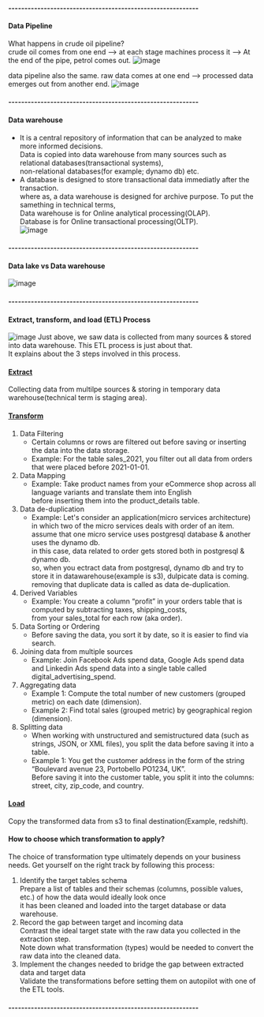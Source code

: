 #### -----------------------------------------------------------
#### Data Pipeline
What happens in crude oil pipeline?</br>
crude oil comes from one end --> at each stage machines process it --> At the end of the pipe, petrol comes out.
![image](https://github.com/user-attachments/assets/d92a3d13-2d9b-46fe-9d03-8e15736cd847)

data pipeline also the same. raw data comes at one end --> processed data emerges out from another end.
![image](https://github.com/user-attachments/assets/7d3efae5-770c-497a-a910-b1a09a70c97c)
#### -----------------------------------------------------------
#### Data warehouse
- It is a central repository of information that can be analyzed to make more informed decisions.</br>
  Data is copied into data warehouse from many sources such as relational databases(transactional systems),</br>
  non-relational databases(for example; dynamo db) etc.</br>
- A database is designed to store transactional data immediatly after the transaction.</br>
  where as, a data warehouse is designed for archive purpose. To put the samething in technical terms,</br>
  Data warehouse is for Online analytical processing(OLAP).</br>
  Database is for Online transactional processing(OLTP).</br>
![image](https://github.com/user-attachments/assets/4bfe912a-500b-47e8-b307-218facbe683e)
#### -----------------------------------------------------------
#### Data lake vs Data warehouse
![image](https://github.com/user-attachments/assets/97b11a24-2a58-44f6-936c-f561ba27fcda)
#### -----------------------------------------------------------
#### Extract, transform, and load (ETL) Process
![image](https://github.com/user-attachments/assets/a3e05f81-c884-4e07-8164-689a558f3326)
Just above, we saw data is collected from many sources & stored into data warehouse. This ETL process is just about that.</br>
It explains about the 3 steps involved in this process.</br>
#### <ins>Extract</ins>
Collecting data from multilpe sources & storing in temporary data warehouse(technical term is staging area).</br> 
#### <ins>Transform</ins>
1. Data Filtering</br>
   - Certain columns or rows are filtered out before saving or inserting the data into the data storage.
   - Example: For the table sales_2021, you filter out all data from orders that were placed before 2021-01-01.
2. Data Mapping</br>
   - Example: Take product names from your eCommerce shop across all language variants and translate them into English</br>
     before inserting them into the product_details table.
3. Data de-duplication</br>
   - Example: Let's consider an application(micro services architecture) in which two of the micro services deals with order of an item.</br>
     assume that one micro service uses postgresql database & another uses the dynamo db.</br>
     in this case, data related to order gets stored both in postgresql & dynamo db.</br>
     so, when you ectract data from postgresql, dynamo db and try to store it in datawarehouse(example is s3), dulpicate data is coming.</br>
     removing that duplicate data is called as data de-duplication.
4. Derived Variables</br>
   - Example: You create a column “profit” in your orders table that is computed by subtracting taxes, shipping_costs,</br>
     from your sales_total for each row (aka order).
5. Data Sorting or Ordering</br>
   - Before saving the data, you sort it by date, so it is easier to find via search.
6. Joining data from multiple sources</br>
   - Example: Join Facebook Ads spend data, Google Ads spend data and Linkedin Ads spend data into a single table called digital_advertising_spend. 
7. Aggregating data</br>
   - Example 1: Compute the total number of new customers (grouped metric) on each date (dimension).
   - Example 2: Find total sales (grouped metric) by geographical region (dimension). 
8. Splitting data</br>
   - When working with unstructured and semistructured data (such as strings, JSON, or XML files), you split the data before saving it into a table.
   - Example 1: You get the customer address in the form of the string “Boulevard avenue 23, Portobello PO1234, UK”.</br>
     Before saving it into the customer table, you split it into the columns:</br>
     street, city, zip_code, and  country.</br>
#### <ins>Load</ins>
Copy the transformed data from s3 to final destination(Example, redshift).

#### How to choose which transformation to apply?
The choice of transformation type ultimately depends on your business needs.
Get yourself on the right track by following this process:
1. Identify the target tables schema</br>
   Prepare a list of tables and their schemas (columns, possible values, etc.) of how the data would ideally look once</br>
   it has been cleaned and loaded into the target database or data warehouse.
2. Record the gap between target and incoming data</br>
   Contrast the ideal target state with the raw data you collected in the extraction step.</br>
   Note down what transformation (types) would be needed to convert the raw data into the cleaned data.‍
3. Implement the changes needed to bridge the gap between extracted data and target data</br>
   Validate the transformations before setting them on autopilot with one of the ETL tools.
#### -----------------------------------------------------------
